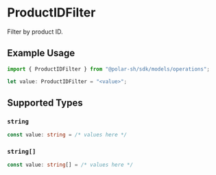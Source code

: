 # ProductIDFilter

Filter by product ID.

## Example Usage

```typescript
import { ProductIDFilter } from "@polar-sh/sdk/models/operations";

let value: ProductIDFilter = "<value>";
```

## Supported Types

### `string`

```typescript
const value: string = /* values here */
```

### `string[]`

```typescript
const value: string[] = /* values here */
```

